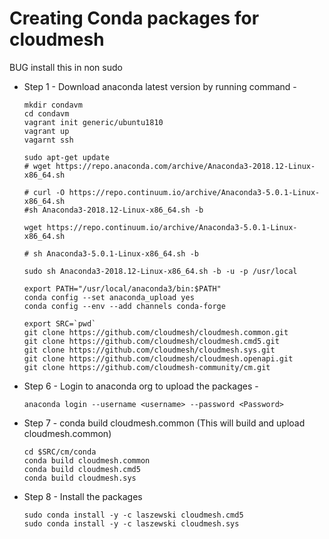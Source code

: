 # Creating Conda packages for cloudmesh

BUG install this in non sudo


* Step 1 - Download anaconda latest version by running command - 
  
  ```
  mkdir condavm
  cd condavm
  vagrant init generic/ubuntu1810
  vagrant up
  vagarnt ssh
  
  sudo apt-get update
  # wget https://repo.anaconda.com/archive/Anaconda3-2018.12-Linux-x86_64.sh

  # curl -O https://repo.continuum.io/archive/Anaconda3-5.0.1-Linux-x86_64.sh
  #sh Anaconda3-2018.12-Linux-x86_64.sh -b
  
  wget https://repo.continuum.io/archive/Anaconda3-5.0.1-Linux-x86_64.sh
  
  # sh Anaconda3-5.0.1-Linux-x86_64.sh -b
  
  sudo sh Anaconda3-2018.12-Linux-x86_64.sh -b -u -p /usr/local
  
  export PATH="/usr/local/anaconda3/bin:$PATH"
  conda config --set anaconda_upload yes
  conda config --env --add channels conda-forge
  
  export SRC=`pwd`
  git clone https://github.com/cloudmesh/cloudmesh.common.git
  git clone https://github.com/cloudmesh/cloudmesh.cmd5.git
  git clone https://github.com/cloudmesh/cloudmesh.sys.git
  git clone https://github.com/cloudmesh/cloudmesh.openapi.git
  git clone https://github.com/cloudmesh-community/cm.git
  ```
 
  
* Step 6 - Login to anaconda org to upload the packages - 
 
  ```
  anaconda login --username <username> --password <Password>
  ```
 
* Step 7 - conda build cloudmesh.common (This will build and upload cloudmesh.common)

  ```
  cd $SRC/cm/conda
  conda build cloudmesh.common
  conda build cloudmesh.cmd5
  conda build cloudmesh.sys
  ```
  
* Step 8 - Install the packages

  ```
  sudo conda install -y -c laszewski cloudmesh.cmd5
  sudo conda install -y -c laszewski cloudmesh.sys
  ```
